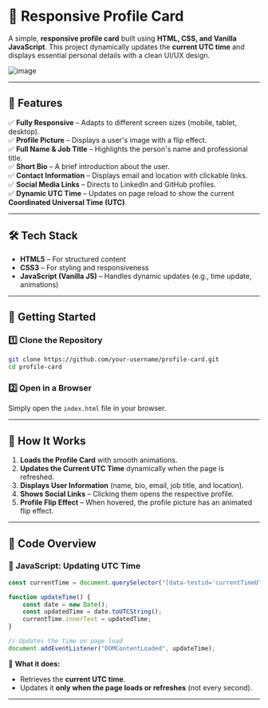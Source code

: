 # **📇 Responsive Profile Card**  
A simple, **responsive profile card** built using **HTML, CSS, and Vanilla JavaScript**. This project dynamically updates the **current UTC time** and displays essential personal details with a clean UI/UX design.  

![image](https://github.com/user-attachments/assets/9e7e9397-4b5f-4438-ad29-419bd99cb67f)

---

## **📌 Features**
✅ **Fully Responsive** – Adapts to different screen sizes (mobile, tablet, desktop).  
✅ **Profile Picture** – Displays a user's image with a flip effect.  
✅ **Full Name & Job Title** – Highlights the person's name and professional title.  
✅ **Short Bio** – A brief introduction about the user.  
✅ **Contact Information** – Displays email and location with clickable links.  
✅ **Social Media Links** – Directs to LinkedIn and GitHub profiles.  
✅ **Dynamic UTC Time** – Updates on page reload to show the current **Coordinated Universal Time (UTC)**.  

---

## **🛠 Tech Stack**
- **HTML5** – For structured content  
- **CSS3** – For styling and responsiveness  
- **JavaScript (Vanilla JS)** – Handles dynamic updates (e.g., time update, animations)  

---

## **🚀 Getting Started**
### **1️⃣ Clone the Repository**
```bash
git clone https://github.com/your-username/profile-card.git
cd profile-card
```

### **2️⃣ Open in a Browser**
Simply open the `index.html` file in your browser.  

---

## **📌 How It Works**
1. **Loads the Profile Card** with smooth animations.  
2. **Updates the Current UTC Time** dynamically when the page is refreshed.  
3. **Displays User Information** (name, bio, email, job title, and location).  
4. **Shows Social Links** – Clicking them opens the respective profile.  
5. **Profile Flip Effect** – When hovered, the profile picture has an animated flip effect.  

---

## **📜 Code Overview**
### **🔹 JavaScript: Updating UTC Time**
```js
const currentTime = document.querySelector("[data-testid='currentTimeUTC']");

function updateTime() {
    const date = new Date();
    const updatedTime = date.toUTCString();
    currentTime.innerText = updatedTime;
}

// Updates the time on page load
document.addEventListener("DOMContentLoaded", updateTime);
```
📌 **What it does:**  
- Retrieves the **current UTC time**.  
- Updates it **only when the page loads or refreshes** (not every second).  

---
